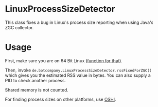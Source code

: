 # LinuxProcessSizeDetector
This class fixes a bug in Linux's process size reporting when using Java's ZGC collector.

# Usage

First, make sure you are on 64 Bit Linux ([function for that](http://code.botcompany.de/1025550)).

Then, invoke `de.botcompany.LinuxProcessSizeDetector.rssFixedForZGC()` which gives you the estimated RSS value in bytes. You can also supply a PID to check another process.

Shared memory is not counted.

For finding process sizes on other platforms, use [OSHI](https://github.com/oshi/oshi).
